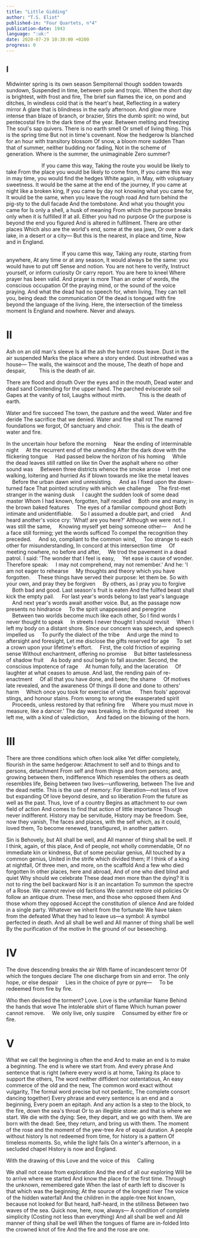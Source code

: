 ```yaml
---
title: "Little Gidding"
author: "T.S. Eliot"
published-in: "Four Quartets, n°4"
publication-date: 1943
language: ":uk:"
date: 2020-07-29 10:30:00 +0200
progress: 0
---
```


## I

Midwinter spring is its own season
Sempiternal though sodden towards sundown,
Suspended in time, between pole and tropic.
When the short day is brightest, with frost and fire,
The brief sun flames the ice, on pond and ditches,
In windless cold that is the heart's heat,
Reflecting in a watery mirror
A glare that is blindness in the early afternoon.
And glow more intense than blaze of branch, or brazier,
Stirs the dumb spirit: no wind, but pentecostal fire
In the dark time of the year. Between melting and freezing
The soul's sap quivers. There is no earth smell
Or smell of living thing. This is the spring time
But not in time's covenant. Now the hedgerow
Is blanched for an hour with transitory blossom
Of snow, a bloom more sudden
Than that of summer, neither budding nor fading,
Not in the scheme of generation.
Where is the summer, the unimaginable
Zero summer?

&nbsp;&nbsp;&nbsp;&nbsp;&nbsp;&nbsp;&nbsp;&nbsp;&nbsp;&nbsp;&nbsp;&nbsp;&nbsp;&nbsp;&nbsp;&nbsp;&nbsp;&nbsp;&nbsp;&nbsp;&nbsp;&nbsp;&nbsp;&nbsp;If you came this way,
Taking the route you would be likely to take
From the place you would be likely to come from,
If you came this way in may time, you would find the hedges
White again, in May, with voluptuary sweetness.
It would be the same at the end of the journey,
If you came at night like a broken king,
If you came by day not knowing what you came for,
It would be the same, when you leave the rough road
And turn behind the pig-sty to the dull facade
And the tombstone. And what you thought you came for
Is only a shell, a husk of meaning
From which the purpose breaks only when it is fulfilled
If at all. Either you had no purpose
Or the purpose is beyond the end you figured
And is altered in fulfilment. There are other places
Which also are the world's end, some at the sea jaws,
Or over a dark lake, in a desert or a city—
But this is the nearest, in place and time,
Now and in England.

&nbsp;&nbsp;&nbsp;&nbsp;&nbsp;&nbsp;&nbsp;&nbsp;&nbsp;&nbsp;&nbsp;&nbsp;&nbsp;&nbsp;&nbsp;&nbsp;&nbsp;&nbsp;&nbsp;&nbsp;&nbsp;&nbsp;&nbsp;&nbsp;&nbsp;&nbsp;&nbsp;&nbsp;&nbsp;&nbsp;&nbsp;&nbsp;&nbsp;&nbsp;&nbsp;&nbsp;&nbsp;&nbsp;If you came this way,
Taking any route, starting from anywhere,
At any time or at any season,
It would always be the same: you would have to put off
Sense and notion. You are not here to verify,
Instruct yourself, or inform curiosity
Or carry report. You are here to kneel
Where prayer has been valid. And prayer is more
Than an order of words, the conscious occupation
Of the praying mind, or the sound of the voice praying.
And what the dead had no speech for, when living,
They can tell you, being dead: the communication
Of the dead is tongued with fire beyond the language of the living.
Here, the intersection of the timeless moment
Is England and nowhere. Never and always.



# II

Ash on an old man's sleeve
Is all the ash the burnt roses leave.
Dust in the air suspended
Marks the place where a story ended.
Dust inbreathed was a house—
The walls, the wainscot and the mouse,
The death of hope and despair,
&nbsp;&nbsp;&nbsp;&nbsp;&nbsp;&nbsp;&nbsp;&nbsp;This is the death of air.

There are flood and drouth
Over the eyes and in the mouth,
Dead water and dead sand
Contending for the upper hand.
The parched eviscerate soil
Gapes at the vanity of toil,
Laughs without mirth.
&nbsp;&nbsp;&nbsp;&nbsp;&nbsp;&nbsp;&nbsp;&nbsp;This is the death of earth.

Water and fire succeed
The town, the pasture and the weed.
Water and fire deride
The sacrifice that we denied.
Water and fire shall rot
The marred foundations we forgot,
Of sanctuary and choir.
&nbsp;&nbsp;&nbsp;&nbsp;&nbsp;&nbsp;&nbsp;&nbsp;This is the death of water and fire.

In the uncertain hour before the morning
&nbsp;&nbsp;&nbsp;&nbsp;Near the ending of interminable night
&nbsp;&nbsp;&nbsp;&nbsp;At the recurrent end of the unending
After the dark dove with the flickering tongue
&nbsp;&nbsp;&nbsp;&nbsp;Had passed below the horizon of his homing
&nbsp;&nbsp;&nbsp;&nbsp;While the dead leaves still rattled on like tin
Over the asphalt where no other sound was
&nbsp;&nbsp;&nbsp;&nbsp;Between three districts whence the smoke arose
&nbsp;&nbsp;&nbsp;&nbsp;I met one walking, loitering and hurried
As if blown towards me like the metal leaves
&nbsp;&nbsp;&nbsp;&nbsp;Before the urban dawn wind unresisting.
&nbsp;&nbsp;&nbsp;&nbsp;And as I fixed upon the down-turned face
That pointed scrutiny with which we challenge
&nbsp;&nbsp;&nbsp;&nbsp;The first-met stranger in the waning dusk
&nbsp;&nbsp;&nbsp;&nbsp;I caught the sudden look of some dead master
Whom I had known, forgotten, half recalled
&nbsp;&nbsp;&nbsp;&nbsp;Both one and many; in the brown baked features
&nbsp;&nbsp;&nbsp;&nbsp;The eyes of a familiar compound ghost
Both intimate and unidentifiable.
&nbsp;&nbsp;&nbsp;&nbsp;So I assumed a double part, and cried
&nbsp;&nbsp;&nbsp;&nbsp;And heard another's voice cry: 'What! are you here?'
Although we were not. I was still the same,
&nbsp;&nbsp;&nbsp;&nbsp;Knowing myself yet being someone other—
&nbsp;&nbsp;&nbsp;&nbsp;And he a face still forming; yet the words sufficed
To compel the recognition they preceded.
&nbsp;&nbsp;&nbsp;&nbsp;And so, compliant to the common wind,
&nbsp;&nbsp;&nbsp;&nbsp;Too strange to each other for misunderstanding,
In concord at this intersection time
&nbsp;&nbsp;&nbsp;&nbsp;Of meeting nowhere, no before and after,
&nbsp;&nbsp;&nbsp;&nbsp;We trod the pavement in a dead patrol.
I said: 'The wonder that I feel is easy,
&nbsp;&nbsp;&nbsp;&nbsp;Yet ease is cause of wonder. Therefore speak:
&nbsp;&nbsp;&nbsp;&nbsp;I may not comprehend, may not remember.'
And he: 'I am not eager to rehearse
&nbsp;&nbsp;&nbsp;&nbsp;My thoughts and theory which you have forgotten.
&nbsp;&nbsp;&nbsp;&nbsp;These things have served their purpose: let them be.
So with your own, and pray they be forgiven
&nbsp;&nbsp;&nbsp;&nbsp;By others, as I pray you to forgive
&nbsp;&nbsp;&nbsp;&nbsp;Both bad and good. Last season's fruit is eaten
And the fullfed beast shall kick the empty pail.
&nbsp;&nbsp;&nbsp;&nbsp;For last year's words belong to last year's language
&nbsp;&nbsp;&nbsp;&nbsp;And next year's words await another voice.
But, as the passage now presents no hindrance
&nbsp;&nbsp;&nbsp;&nbsp;To the spirit unappeased and peregrine
&nbsp;&nbsp;&nbsp;&nbsp;Between two worlds become much like each other,
So I find words I never thought to speak
&nbsp;&nbsp;&nbsp;&nbsp;In streets I never thought I should revisit
&nbsp;&nbsp;&nbsp;&nbsp;When I left my body on a distant shore.
Since our concern was speech, and speech impelled us
&nbsp;&nbsp;&nbsp;&nbsp;To purify the dialect of the tribe
&nbsp;&nbsp;&nbsp;&nbsp;And urge the mind to aftersight and foresight,
Let me disclose the gifts reserved for age
&nbsp;&nbsp;&nbsp;&nbsp;To set a crown upon your lifetime's effort.
&nbsp;&nbsp;&nbsp;&nbsp;First, the cold friction of expiring sense
Without enchantment, offering no promise
&nbsp;&nbsp;&nbsp;&nbsp;But bitter tastelessness of shadow fruit
&nbsp;&nbsp;&nbsp;&nbsp;As body and soul begin to fall asunder.
Second, the conscious impotence of rage
&nbsp;&nbsp;&nbsp;&nbsp;At human folly, and the laceration
&nbsp;&nbsp;&nbsp;&nbsp;Of laughter at what ceases to amuse.
And last, the rending pain of re-enactment
&nbsp;&nbsp;&nbsp;&nbsp;Of all that you have done, and been; the shame
&nbsp;&nbsp;&nbsp;&nbsp;Of motives late revealed, and the awareness
Of things ill done and done to others' harm
&nbsp;&nbsp;&nbsp;&nbsp;Which once you took for exercise of virtue.
&nbsp;&nbsp;&nbsp;&nbsp;Then fools' approval stings, and honour stains.
From wrong to wrong the exasperated spirit
&nbsp;&nbsp;&nbsp;&nbsp;Proceeds, unless restored by that refining fire
&nbsp;&nbsp;&nbsp;&nbsp;Where you must move in measure, like a dancer.'
The day was breaking. In the disfigured street
&nbsp;&nbsp;&nbsp;&nbsp;He left me, with a kind of valediction,
&nbsp;&nbsp;&nbsp;&nbsp;And faded on the blowing of the horn.



# III

There are three conditions which often look alike
Yet differ completely, flourish in the same hedgerow:
Attachment to self and to things and to persons, detachment
From self and from things and from persons; and, growing between them, indifference
Which resembles the others as death resembles life,
Being between two lives—unflowering, between
The live and the dead nettle. This is the use of memory:
For liberation—not less of love but expanding
Of love beyond desire, and so liberation
From the future as well as the past. Thus, love of a country
Begins as attachment to our own field of action
And comes to find that action of little importance
Though never indifferent. History may be servitude,
History may be freedom. See, now they vanish,
The faces and places, with the self which, as it could, loved them,
To become renewed, transfigured, in another pattern.

Sin is Behovely, but
All shall be well, and
All manner of thing shall be well.
If I think, again, of this place,
And of people, not wholly commendable,
Of no immediate kin or kindness,
But of some peculiar genius,
All touched by a common genius,
United in the strife which divided them;
If I think of a king at nightfall,
Of three men, and more, on the scaffold
And a few who died forgotten
In other places, here and abroad,
And of one who died blind and quiet
Why should we celebrate
These dead men more than the dying?
It is not to ring the bell backward
Nor is it an incantation
To summon the spectre of a Rose.
We cannot revive old factions
We cannot restore old policies
Or follow an antique drum.
These men, and those who opposed them
And those whom they opposed
Accept the constitution of silence
And are folded in a single party.
Whatever we inherit from the fortunate
We have taken from the defeated
What they had to leave us—a symbol:
A symbol perfected in death.
And all shall be well and
All manner of thing shall be well
By the purification of the motive
In the ground of our beseeching.



# IV

The dove descending breaks the air
With flame of incandescent terror
Of which the tongues declare
The one discharge from sin and error.
The only hope, or else despair
&nbsp;&nbsp;&nbsp;&nbsp;Lies in the choice of pyre or pyre—
&nbsp;&nbsp;&nbsp;&nbsp;To be redeemed from fire by fire.

Who then devised the torment? Love.
Love is the unfamiliar Name
Behind the hands that wove
The intolerable shirt of flame
Which human power cannot remove.
&nbsp;&nbsp;&nbsp;&nbsp;We only live, only suspire
&nbsp;&nbsp;&nbsp;&nbsp;Consumed by either fire or fire.



# V

What we call the beginning is often the end
And to make an end is to make a beginning.
The end is where we start from. And every phrase
And sentence that is right (where every word is at home,
Taking its place to support the others,
The word neither diffident nor ostentatious,
An easy commerce of the old and the new,
The common word exact without vulgarity,
The formal word precise but not pedantic,
The complete consort dancing together)
Every phrase and every sentence is an end and a beginning,
Every poem an epitaph. And any action
Is a step to the block, to the fire, down the sea's throat
Or to an illegible stone: and that is where we start.
We die with the dying:
See, they depart, and we go with them.
We are born with the dead:
See, they return, and bring us with them.
The moment of the rose and the moment of the yew-tree
Are of equal duration. A people without history
Is not redeemed from time, for history is a pattern
Of timeless moments. So, while the light fails
On a winter's afternoon, in a secluded chapel
History is now and England.

With the drawing of this Love and the voice of this
&nbsp;&nbsp;&nbsp;&nbsp;Calling

We shall not cease from exploration
And the end of all our exploring
Will be to arrive where we started
And know the place for the first time.
Through the unknown, remembered gate
When the last of earth left to discover
Is that which was the beginning;
At the source of the longest river
The voice of the hidden waterfall
And the children in the apple-tree
Not known, because not looked for
But heard, half-heard, in the stillness
Between two waves of the sea.
Quick now, here, now, always—
A condition of complete simplicity
(Costing not less than everything)
And all shall be well and
All manner of thing shall be well
When the tongues of flame are in-folded
Into the crowned knot of fire
And the fire and the rose are one.